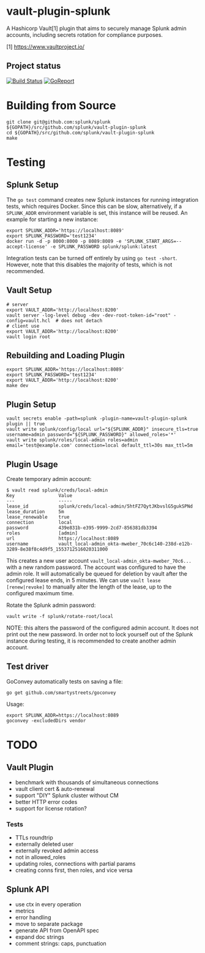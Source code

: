 vault-plugin-splunk
===================

A Hashicorp Vault[1] plugin that aims to securely manage Splunk admin
accounts, including secrets rotation for compliance purposes.

[1] https://www.vaultproject.io/

## Project status

[![Build Status](https://circleci.com/gh/splunk/vault-plugin-splunk.svg?style=shield)](https://circleci.com/gh/splunk/vault-plugin-splunk)
[![GoReport](https://goreportcard.com/badge/github.com/splunk/vault-plugin-splunk)](https://goreportcard.com/report/github.com/splunk/vault-plugin-splunk)


# Building from Source

```shell
git clone git@github.com:splunk/splunk ${GOPATH}/src/github.com/splunk/vault-plugin-splunk
cd ${GOPATH}/src/github.com/splunk/vault-plugin-splunk
make
```


# Testing

## Splunk Setup

The `go test` command creates new Splunk instances for running
integration tests, which requires Docker.  Since this can be slow,
alternatively, if a `SPLUNK_ADDR` environment variable is set, this
instance will be reused.  An example for starting a new instance:

```shell
export SPLUNK_ADDR='https://localhost:8089'
export SPLUNK_PASSWORD='test1234'
docker run -d -p 8000:8000 -p 8089:8089 -e 'SPLUNK_START_ARGS=--accept-license' -e SPLUNK_PASSWORD splunk/splunk:latest
```

Integration tests can be turned off entirely by using `go test
-short`.  However, note that this disables the majority of tests,
which is not recommended.

## Vault Setup

```shell
# server
export VAULT_ADDR='http://localhost:8200'
vault server -log-level debug -dev -dev-root-token-id="root" -config=vault.hcl  # does not detach
# client use
export VAULT_ADDR='http://localhost:8200'
vault login root
```

## Rebuilding and Loading Plugin

```shell
export SPLUNK_ADDR='https://localhost:8089'
export SPLUNK_PASSWORD='test1234'
export VAULT_ADDR='http://localhost:8200'
make dev
```

## Plugin Setup

```shell
vault secrets enable -path=splunk -plugin-name=vault-plugin-splunk plugin || true
vault write splunk/config/local url="${SPLUNK_ADDR}" insecure_tls=true username=admin password="${SPLUNK_PASSWORD}" allowed_roles='*'
vault write splunk/roles/local-admin roles=admin email='test@example.com' connection=local default_ttl=30s max_ttl=5m
```

## Plugin Usage

Create temporary admin account:

    $ vault read splunk/creds/local-admin
    Key                Value
    ---                -----
    lease_id           splunk/creds/local-admin/5htFZ7QytJKbvslG5gukSPNd
    lease_duration     5m
    lease_renewable    true
    connection         local
    password           439e831b-e395-9999-2cd7-856381db3394
    roles              [admin]
    url                https://localhost:8089
    username           vault_local-admin_okta-mweber_70c6c140-238d-e12b-3289-8e38f8c4d9f5_1553712516020311000

This creates a new user account `vault_local-admin_okta-mweber_70c6...`
with a new random password.  The account was configured to have the
admin role.  It will automatically be queued for deletion by vault
after the configured lease ends, in 5 minutes.  We can use `vault
lease [renew|revoke]` to manually alter the length of the lease, up to
the configured maximum time.

Rotate the Splunk admin password:

    vault write -f splunk/rotate-root/local

NOTE: this alters the password of the configured admin account.  It
does not print out the new password.  In order not to lock yourself
out of the Splunk instance during testing, it is recommended to create
another admin account.

## Test driver

GoConvey automatically tests on saving a file:

    go get github.com/smartystreets/goconvey

Usage:

```shell
export SPLUNK_ADDR=https://localhost:8089
goconvey -excludedDirs vendor
```


# TODO

## Vault Plugin
* benchmark with thousands of simultaneous connections
* vault client cert & auto-renewal
* support "DIY" Splunk cluster without CM
* better HTTP error codes
* support for license rotation?

### Tests
* TTLs roundtrip
* externally deleted user
* externally revoked admin access
* not in allowed_roles
* updating roles, connections with partial params
* creating conns first, then roles, and vice versa

## Splunk API
* use ctx in every operation
* metrics
* error handling
* move to separate package
* generate API from OpenAPI spec
* expand doc strings
* comment strings: caps, punctuation
